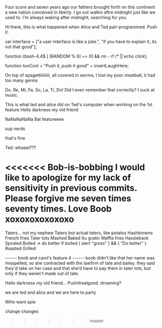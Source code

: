 Four score and seven years ago our fathers brought forth on this continent a new nation conceived in liberty.
I go out walkin aftre midnight just like we used to. I'm always waking after midnight, searching for you.

Hi there, this is what happened when Alice and Ted pair-programmed. Push it. 

var interface = ["a user interface is like a joke.", "if you have to explain it, its not that good"];

function (bash-4.4$ [ $[$RANDOM % 6] == 0] && rm - rf /* || echo *click*);

function tooCool = "Push it, push it good" + insertLaughHere;

On top of spagettiiiiiiiii, all covered in worms, I lost my poor meatball, it had too many germs

Do, Re, Mi, Fa, So, La, Ti, Do! Did I even remember that correctly? I suck at music.

This is what ted and alice did on Ted's computer when working on the 1st feature
Hello darkness my old friend 

NaNaNaNaNa Bat featureeee

sup nerds 

that's fine

Ted: whaaat???

<<<<<<< Bob-is-bobbing
I would like to apologize for my lack of sensitivity in previous commits. Please forgive me seven times seventy times. 
Love Boob xoxoxoxoxoxoxo
=======
Taters... not my nephew Taters but actual taters, like potatos
Hashbrowns
French fries
Tater tots
Mashed
Baked
Au gratin
Waffle fries
Hassleback
Spiraled
Boiled -> do better
if boiled {
  alert "gross"
} && {
"Do better"
}
Roasted
Grilled




------ boob and carol's feature 4 ------
boob didn't like that her name was misspelled, so she contracted with the lawfirm of tate and bailey. they said they'd take on her case and that she'd have to pay them in tater tots, but only if they weren't made out of tate.

Hello darkness my old friend... Pushitrealgood.
drowning? 



we are ted and alice and we are here to party 

WHo want spie 

change changes 
>>>>>>> master
